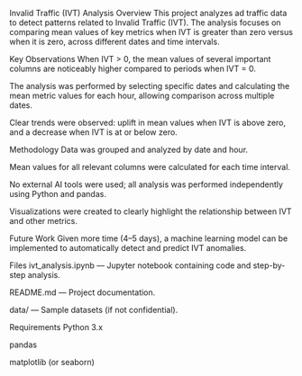 Invalid Traffic (IVT) Analysis
Overview
This project analyzes ad traffic data to detect patterns related to Invalid Traffic (IVT). The analysis focuses on comparing mean values of key metrics when IVT is greater than zero versus when it is zero, across different dates and time intervals.

Key Observations
When IVT > 0, the mean values of several important columns are noticeably higher compared to periods when IVT = 0.

The analysis was performed by selecting specific dates and calculating the mean metric values for each hour, allowing comparison across multiple dates.

Clear trends were observed: uplift in mean values when IVT is above zero, and a decrease when IVT is at or below zero.

Methodology
Data was grouped and analyzed by date and hour.

Mean values for all relevant columns were calculated for each time interval.

No external AI tools were used; all analysis was performed independently using Python and pandas.

Visualizations were created to clearly highlight the relationship between IVT and other metrics.

Future Work
Given more time (4–5 days), a machine learning model can be implemented to automatically detect and predict IVT anomalies.

Files
ivt_analysis.ipynb — Jupyter notebook containing code and step-by-step analysis.

README.md — Project documentation.

data/ — Sample datasets (if not confidential).

Requirements
Python 3.x

pandas

matplotlib (or seaborn)
